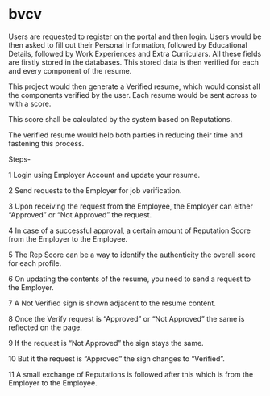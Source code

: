 # bvcv

Users are requested to register on the portal and then login. Users would be then asked to fill out their Personal Information, followed by Educational Details, followed by Work Experiences and Extra Curriculars. All these fields are firstly stored in the databases. This stored data is then verified for each and every component of the resume. 

This project would then generate a Verified resume, which would consist all the components verified by the user. Each resume would be sent across to with a score.

This score shall be calculated by the system based on Reputations.

The verified resume would help both parties in reducing their time and fastening this process.

Steps-

1 Login using Employer Account and update your resume. 

2 Send requests to the Employer for job verification.

3 Upon receiving the request from the Employee, the Employer can either “Approved” or “Not Approved” the request.

4 In case of a successful approval, a certain amount of Reputation Score from the Employer to the Employee.

5 The Rep Score can be a way to identify the authenticity the overall score for each profile.

6 On updating the contents of the resume, you need to send a request to the Employer.

7 A Not Verified sign is shown adjacent to the resume content.

8 Once the Verify request is “Approved” or “Not Approved” the same is reflected on the page.

9 If the request is “Not Approved” the sign stays the same.

10 But it the request is “Approved” the sign changes to “Verified”.

11 A small exchange of Reputations is followed after this which is from the Employer to the Employee.

